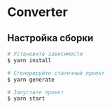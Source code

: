 # Converter

## Настройка сборки

```bash
# Установите зависимости
$ yarn install

# Сгенерируйте статичный проект
$ yarn generate

# Запустите проект
$ yarn start
```